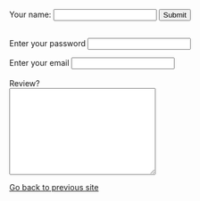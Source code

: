 <html lang="en">
<head>
    <meta charset="UTF-8">
    <title>User Input</title>
</head>
<body>
    <form class="" action="mailto:agastya2429@gmail.com" method="post" enctype="text/plain">
        <label for="name">Your name:</label>
        <input type="text" name="Your name">
        <input type="submit"><br><br>
        <p><label for="name">Enter your password</label>
        <input type="password"></p>
        <label for="name">Enter your email</label>
        <input type="email" name="Your email"><br><br>
        <label for="name">Review?</label><br>
        <textarea name="Your message" id="" cols="30" rows="10"></textarea>
    </form>
    <a href="index.html">Go back to previous site</a>
</body>
</html>
